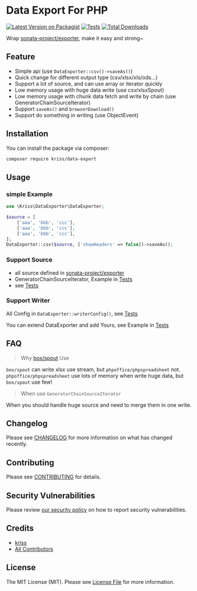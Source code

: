 # Data Export For PHP

[![Latest Version on Packagist](https://img.shields.io/packagist/v/kriss/data-export?style=flat-square)](https://packagist.org/packages/kriss/data-export)
[![Tests](https://github.com/krissss/php-data-exporter/actions/workflows/run-tests.yml/badge.svg?branch=main)](https://github.com/krissss/php-data-exporter/actions/workflows/run-tests.yml)
[![Total Downloads](https://img.shields.io/packagist/dt/kriss/data-export?style=flat-square)](https://packagist.org/packages/kriss/data-export)

Wrap [sonata-project/exporter](https://github.com/sonata-project/exporter), make it easy and strong~

## Feature

- Simple api (use `DataExporter::csv()->saveAs()`)
- Quick change for different output type (csv/xlsx/xls/ods...)
- Support a lot of source, and can use array or iterator quickly 
- Low memory usage with huge data write (use csv/xlsxSpout)
- Low memory usage with chunk data fetch and write by chain (use GeneratorChainSourceIterator)
- Support `saveAs()` and `browserDownload()`
- Support do something in writing (use ObjectEvent)

## Installation

You can install the package via composer:

```bash
composer require kriss/data-export
```

## Usage

### simple Example

```php
use \Kriss\DataExporter\DataExporter;

$source = [
    ['aaa', 'bbb', 'ccc'],
    ['aaa', 'bbb', 'ccc'],
    ['aaa', 'bbb', 'ccc'],
];
DataExporter::csv($source, ['showHeaders' => false])->saveAs();
```

### Support Source

- all source defined in [sonata-project/exporter](https://docs.sonata-project.org/projects/exporter/en/2.x/reference/sources/)
- GeneratorChainSourceIterator, Example in [Tests](./tests/Feature/GeneratorChainSourceIteratorTest.php)
- see [Tests](./tests/Feature/SourceTest.php)

### Support Writer

All Config in `DataExporter::writerConfig()`, see [Tests](./tests/Feature/WriterTest.php)

You can extend DataExporter and add Yours, see Example in [Tests](./tests/Feature/ExtraWriter.php)

## FAQ

> Why [box/spout](https://github.com/box/spout) Use

`box/spout` can write xlsx use stream, but `phpoffice/phpspreadsheet` not.
`phpoffice/phpspreadsheet` use lots of memory when write huge data, but `box/spout` use few!

> When use `GeneratorChainSourceIterator`

When you should handle huge source and need to merge them in one write.

## Changelog

Please see [CHANGELOG](CHANGELOG.md) for more information on what has changed recently.

## Contributing

Please see [CONTRIBUTING](.github/CONTRIBUTING.md) for details.

## Security Vulnerabilities

Please review [our security policy](../../security/policy) on how to report security vulnerabilities.

## Credits

- [kriss](https://github.com/kriss)
- [All Contributors](../../contributors)

## License

The MIT License (MIT). Please see [License File](LICENSE.md) for more information.
